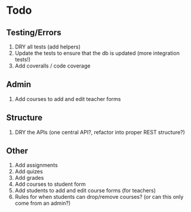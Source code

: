 # Todo

## Testing/Errors

1. DRY all tests (add helpers)
1. Update the tests to ensure that the db is updated (more integration tests!)
1. Add coveralls / code coverage

## Admin

1. Add courses to add and edit teacher forms

## Structure

1. DRY the APIs (one central API?, refactor into proper REST structure?)

## Other

1. Add assignments
1. Add quizes
1. Add grades
1. Add courses to student form
1. Add students to add and edit course forms (for teachers)
1. Rules for when students can drop/remove courses? (or can this only come from an admin?)
